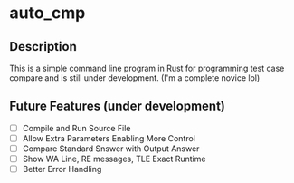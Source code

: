 # auto_cmp
## Description
This is a simple command line program in Rust for programming test case compare and is still under development. (I'm a complete novice lol)

## Future Features (under development)
- [ ] Compile and Run Source File
- [ ] Allow Extra Parameters Enabling More Control
- [ ] Compare Standard Snswer with Output Answer
- [ ] Show WA Line, RE messages, TLE Exact Runtime
- [ ] Better Error Handling

